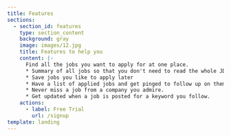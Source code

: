 ```yaml
---
title: Features
sections:
  - section_id: features
    type: section_content
    background: gray
    image: images/12.jpg
    title: Features to help you
    content: |-
      Find all the jobs you want to apply for at one place.
      * Summary of all jobs so that you don't need to read the whole JD 
      * Save jobs you like to apply later
      * Have a list of applied jobs and get pinged to follow up on them
      * Never miss a job from a company you admire.
      * Get updated when a job is posted for a keyword you follow.
    actions:
      - label: Free Trial
        url: /signup
template: landing
---
```

